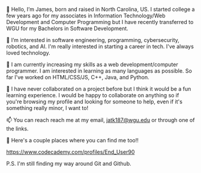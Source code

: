 👋 Hello, I’m James, born and raised in North Carolina, US. I started college a few years ago for my associates in Information Technology/Web Development and Computer Programming but I have recently transferred to WGU for my Bachelors in Software Development.

👀 I’m interested in software engineering, programming, cybersecurity, robotics, and AI. I'm really interested in starting a career in tech. I've always loved technology.

🌱 I am currently increasing my skills as a web development/computer programmer. I am interested in learning as many languages as possible. So far I've worked on HTML/CSS/JS, C++, Java, and Python. 

💞️ I have never collaborated on a project before but I think it would be a fun learning experience. I would be happy to collaborate on anything so if you're browsing my profile and looking for someone to help, even if it's something really minor, I want to!

📫 You can reach reach me at my email, jatk187@wgu.edu or through one of the links.

💞️ Here's a couple places where you can find me too!!

https://www.codecademy.com/profiles/End_User90

P.S. I'm still finding my way around Git and Github.

<!---
End-Us3r/End-Us3r is a ✨ special ✨ repository because its `README.md` (this file) appears on your GitHub profile.
You can click the Preview link to take a look at your changes.
--->
